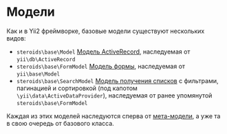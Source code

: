 # Модели

Как и в Yii2 фреймворке, базовые модели существуют нескольких видов:

- `steroids\base\Model` [Модель ActiveRecord](model_ar.md), наследуемая от `yii\db\ActiveRecord`
- `steroids\base\FormModel` [Модель формы](model_form.md), наследуемая от `yii\base\Model`
- `steroids\base\SearchModel` [Модель получения списков](model_search.md) с фильтрами, пагинацией и сортировкой
  (под капотом `\yii\data\ActiveDataProvider`), наследуемая от ранее упомянутой `steroids\base\FormModel`

Каждая из этих моделей наследуются сперва от [мета-модели](model_meta.md), а уже та в свою очередь от базового класса.
